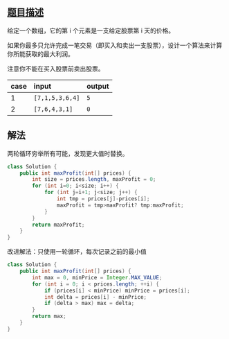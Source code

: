 ## [题目描述](https://leetcode-cn.com/problems/best-time-to-buy-and-sell-stock)

给定一个数组，它的第 i 个元素是一支给定股票第 i 天的价格。

如果你最多只允许完成一笔交易（即买入和卖出一支股票），设计一个算法来计算你所能获取的最大利润。

注意你不能在买入股票前卖出股票。

|case|input|output|
|:--|:--|:--|
|1|`[7,1,5,3,6,4]`|`5`|
|2|`[7,6,4,3,1]`|`0`|

## 解法

两轮循环穷举所有可能，发现更大值时替换。

```java
class Solution {
    public int maxProfit(int[] prices) {
        int size = prices.length, maxProfit = 0;
        for (int i=0; i<size; i++) {
            for (int j=i+1; j<size; j++) {
                int tmp = prices[j]-prices[i];
                maxProfit = tmp>maxProfit? tmp:maxProfit;
            }
        }
        return maxProfit;
    }
}
```

改进解法：只使用一轮循环，每次记录之前的最小值

```java
class Solution {
    public int maxProfit(int[] prices) {
        int max = 0, minPrice = Integer.MAX_VALUE;
        for (int i = 0; i < prices.length; ++i) {
            if (prices[i] < minPrice) minPrice = prices[i];
            int delta = prices[i] - minPrice;
            if (delta > max) max = delta;
        }
        return max;
    }
}
```